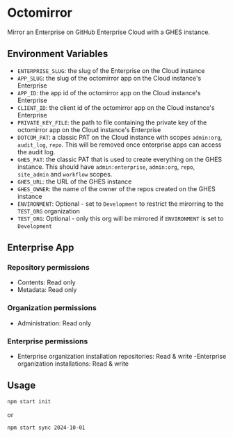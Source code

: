 # Octomirror

Mirror an Enterprise on GitHub Enterprise Cloud with a GHES instance. 

## Environment Variables

- `ENTERPRISE_SLUG`: the slug of the Enterprise on the Cloud instance
- `APP_SLUG`: the slug of the octomirror app on the Cloud instance's Enterprise
- `APP_ID`: the app id of the octomirror app on the Cloud instance's Enterprise
- `CLIENT_ID`: the client id of the octomirror app on the Cloud instance's Enterprise
- `PRIVATE_KEY_FILE`: the path to file containing the private key of the octomirror app on the Cloud instance's Enterprise
- `DOTCOM_PAT`: a classic PAT on the Cloud instance with scopes `admin:org`, `audit_log`, `repo`. This will be removed once enterprise apps can access the audit log.
- `GHES_PAT`: the classic PAT that is used to create everything on the GHES instance. This should have `admin:enterprise`, `admin:org`, `repo`, `site_admin` and `workflow` scopes.
- `GHES_URL`: the URL of the GHES instance
- `GHES_OWNER`: the name of the owner of the repos created on the GHES instance
- `ENVIRONMENT`: Optional - set to `Development` to restrict the mirorring to the `TEST_ORG` organization
- `TEST_ORG`: Optional - only this org will be mirrored if `ENVIRONMENT` is set to `Development`

## Enterprise App

### Repository permissions
- Contents: Read only
- Metadata: Read only

### Organization permissions
- Administration: Read only

### Enterprise permissions
- Enterprise organization installation repositories: Read & write
-Enterprise organization installations: Read & write

## Usage

```bash
npm start init
```

or 

```bash
npm start sync 2024-10-01
```

